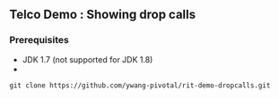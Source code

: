 ## Telco Demo : Showing drop calls

### Prerequisites
* JDK 1.7 (not supported for JDK 1.8)
* 
```shell
git clone https://github.com/ywang-pivotal/rit-demo-dropcalls.git
```
